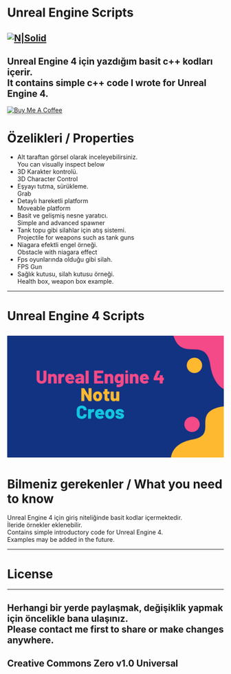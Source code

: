 <h1 class="code-line" data-line-start=0 data-line-end=1 ><a id="Unreal_Engine_Notlar_0"></a>Unreal Engine Scripts</h1>
<h2 class="code-line" data-line-start=2 data-line-end=4 ><a id="NSolidhttpsplaylhgoogleusercontentcom4ChxU_bzuJe8ix7IC7fYOq5xH3rtDjDMFogy4NsF6l8jNH9Q_G7zQUWoZtWvkliyww2247h1264rwhttpwwwartistscompanydigital_2"></a><a href="http://www.artistscompany.tech"><img src="https://raw.githubusercontent.com/creosB/presentation/main/background.png" alt="N|Solid"></a></h2>
<h2 class="code-line" data-line-start=4 data-line-end=6 ><a id="Unreal_Engine_4_iin_yazdm_basit_c_scriptlerini_ierir_4"></a>Unreal Engine 4 için yazdığım basit c++ kodları içerir.<br>
It contains simple c++ code I wrote for Unreal Engine 4.</h2>
<a href="https://www.buymeacoffee.com/creos" target="_blank"><img src="https://www.buymeacoffee.com/assets/img/custom_images/orange_img.png" alt="Buy Me A Coffee" style="height: 41px !important;width: 174px !important;box-shadow: 0px 3px 2px 0px rgba(190, 190, 190, 0.5) !important;-webkit-box-shadow: 0px 3px 2px 0px rgba(190, 190, 190, 0.5) !important;" ></a>
<h1 class="code-line" data-line-start=6 data-line-end=7 ><a id="zelikleri_6"></a>Özelikleri / Properties</h1>
<ul>
<li class="has-line-data" data-line-start="7" data-line-end="8">Alt taraftan görsel olarak inceleyebilirsiniz.<br>
You can visually inspect below</li>
<li class="has-line-data" data-line-start="7" data-line-end="8">3D Karakter kontrolü.<br>
3D Character Control</li>
<li class="has-line-data" data-line-start="7" data-line-end="8">Eşyayı tutma, sürükleme.<br>
Grab</li>
<li class="has-line-data" data-line-start="7" data-line-end="8">Detaylı hareketli platform<br>
Moveable platform</li>
<li class="has-line-data" data-line-start="7" data-line-end="8">Basit ve gelişmiş nesne yaratıcı.<br>
Simple and advanced spawner</li>
<li class="has-line-data" data-line-start="7" data-line-end="8">Tank topu gibi silahlar için atış sistemi.<br>
Projectile for weapons such as tank guns</li>
<li class="has-line-data" data-line-start="7" data-line-end="8">Niagara efektli engel örneği.<br>
Obstacle with niagara effect</li>
<li class="has-line-data" data-line-start="7" data-line-end="8">Fps oyunlarında olduğu gibi silah.<br>
FPS Gun</li>
<li class="has-line-data" data-line-start="7" data-line-end="8">Sağlık kutusu, silah kutusu örneği.<br>
Health box, weapon box example.</li>
</ul>
<hr>
<h1 class="code-line" data-line-start=9 data-line-end=10 ><a id="Resimli_Konu_Anlatm_9"></a>Unreal Engine 4 Scripts</h1>
<h2 class="code-line" data-line-start=14 data-line-end=16 ><a id="An_old_rock_in_the_deserthttpsrawgithubusercontentcomcreosBCPPdersveorneklerimainresim1png_C_Konu_anlatmhttpsgithubcomcreosBCPPdersveornekleriblobmaincppanlatC4B1mpdf_14"></a><a href="https://github.com/creosB/UnrealScripts/blob/main/UE4%20Not.pdf"><img src="https://raw.githubusercontent.com/creosB/UnrealScripts/main/Outline_Table%20of%20Contents.png" alt="An old rock in the desert" title="Unreal Engine"></a></h2>
<h1 class="code-line" data-line-start=13 data-line-end=14 ><a id="Bilmeniz_gerekenler_13"></a>Bilmeniz gerekenler / What you need to know</h1>
<p class="has-line-data" data-line-start="14" data-line-end="16">Unreal Engine 4 için giriş niteliğinde basit kodlar içermektedir.<br>
İleride örnekler eklenebilir.<br>
Contains simple introductory code for Unreal Engine 4.<br>
Examples may be added in the future.</p>
</blockquote>
<hr>
<h1 class="code-line" data-line-start=17 data-line-end=18 ><a id="License_17"></a>License</h1>
<hr>
<h2 class="code-line" data-line-start=19 data-line-end=21 ><a id="Herhangi_bir_yerde_paylamak_deiiklik_yapmak_iin_ncelikle_bana_ulanz_19"></a>Herhangi bir yerde paylaşmak, değişiklik yapmak için öncelikle bana ulaşınız.<br>
Please contact me first to share or make changes anywhere.</h2>
<h2 class="code-line" data-line-start=21 data-line-end=23 ><a id="Creative_Commons_Zero_v10_Universal_21"></a>Creative Commons Zero v1.0 Universal</h2>

